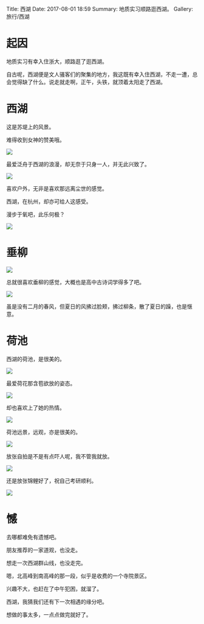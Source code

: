 Title: 西湖
Date: 2017-08-01 18:59
Summary: 地质实习顺路逛西湖。
Gallery: 旅行/西湖

# 起因

地质实习有幸入住浙大，顺路逛了逛西湖。

自古呢，西湖便是文人骚客们的聚集的地方，我这既有幸入住西湖，不走一遭，总会觉得缺了什么。说走就走啊，正午，头铁，就顶着太阳走了西湖。

# 西湖

这是苏堤上的风景。

难得收到女神的赞美哦。

![](/西湖/湖天一色.jpg)

最爱泛舟于西湖的浪漫，却无奈于只身一人，并无此兴致了。

![](轻舟.jpg)

喜欢户外，无非是喜欢那远离尘世的感觉。

西湖，在杭州，却亦可给人这感受。

漫步于氧吧，此乐何极？

![](林中漫步.jpg)

# 垂柳

![](西湖垂柳.jpg)

总就很喜欢垂柳的感觉，大概也是高中古诗词学得多了吧。

![](垂柳随风.jpg)

虽是没有二月的春风，但夏日的风拂过脸颊，拂过柳条，散了夏日的躁，也是惬意。

# 荷池

西湖的荷池，是很美的。

![](荷畔.jpg)

最爱荷花那含苞欲放的姿态。

![](含苞待放.jpg)

却也喜欢上了她的热情。

![](盛开.jpg)

荷池远景，远观，亦是很美的。

![](荷池远景.jpg)

放张自拍是不是有点吓人呢，我不管我就放。

![](自拍.jpg)

还是放张锦鲤好了，祝自己考研顺利。

![](锦鲤.jpg)

# 憾

去哪都难免有遗憾吧。

朋友推荐的一家道观，也没走。

想走一次西湖群山线，也没走完。

嗯，北高峰到南高峰的那一段，似乎是收费的一个寺院景区。

兴趣不大，也赶在了中午犯困，就溜了。

西湖，我猜我们还有下一次相遇的缘分吧。

想做的事太多，一点点做完就好了。
